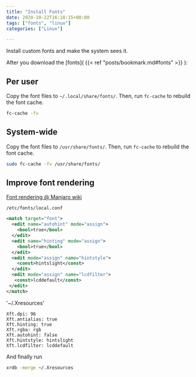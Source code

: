 ```yaml
---
title: "Install Fonts"
date: 2020-10-22T16:18:15+08:00
tags: ["fonts", "linux"]
categories: ["Linux"]

---
```


Install custom fonts and make the system sees it.
<!--more-->

After you download the [fonts]( {{< ref "posts/bookmark.md#fonts" >}} ):

## Per user

Copy the font files to  `~/.local/share/fonts/`. Then, run `fc-cache` to rebuild the font cache.

```bash
fc-cache -fv
```

## System-wide

Copy the font files to  `/usr/share/fonts/`. Then, run `fc-cache` to rebuild the font cache.

```bash
sudo fc-cache -fv /usr/share/fonts/
```

## Improve font rendering

[Font rendering @ Manjaro wiki](https://wiki.manjaro.org/index.php/Improve_Font_Rendering)

`/etc/fonts/local.conf`

```xml
<match target="font">
  <edit name="autohint" mode="assign">
    <bool>true</bool>
  </edit>
  <edit name="hinting" mode="assign">
    <bool>true</bool>
  </edit>
  <edit mode="assign" name="hintstyle">
    <const>hintslight</const>
  </edit>
  <edit mode="assign" name="lcdfilter">
   <const>lcddefault</const>
 </edit>
</match>
```

'~/.Xresources'

```
Xft.dpi: 96
Xft.antialias: true
Xft.hinting: true
Xft.rgba: rgb
Xft.autohint: false
Xft.hintstyle: hintslight
Xft.lcdfilter: lcddefault
```

And finally run

```bash
xrdb -merge ~/.Xresources
```